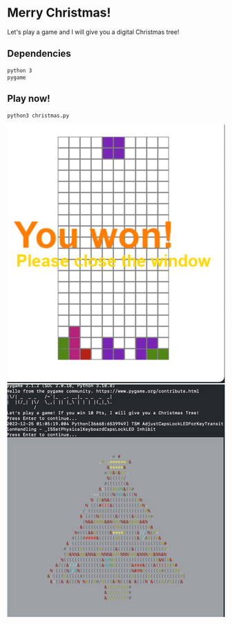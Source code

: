 # Merry Christmas!

Let's play a game and I will give you a digital Christmas tree!

## Dependencies

```
python 3
pygame
```

## Play now!

```bash
python3 christmas.py
```

![game](pic/game.png)
![cli](pic/cli.png)